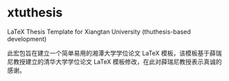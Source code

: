 # xtuthesis
LaTeX Thesis Template for Xiangtan University (thuthesis-based development)

此宏包旨在建立一个简单易用的湘潭大学学位论文 LaTeX 模板，该模板基于薛瑞尼教授建立的清华大学学位论文 LaTeX 模板修改，在此对薛瑞尼教授表示真诚的感谢。